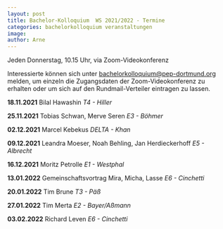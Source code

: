 ```yaml
---
layout: post
title: Bachelor-Kolloquium  WS 2021/2022 - Termine
categories: bachelorkolloquium veranstaltungen
image:
author: Arne
---
```

Jeden Donnerstag, 10.15 Uhr, via Zoom-Videokonferenz

Interessierte können sich unter bachelorkolloquium@pep-dortmund.org melden,
um einzeln die Zugangsdaten der Zoom-Videokonferenz zu erhalten oder 
um sich auf den Rundmail-Verteiler eintragen zu lassen. 


**18.11.2021** 	Bilal Hawashin
*T4 - Hiller*

**25.11.2021** 	Tobias Schwan, Merve Seren 
*E3 - Böhmer*

**02.12.2021** 	Marcel Kebekus 
*DELTA - Khan*

**09.12.2021** 	Leandra Moeser, Noah Behling, Jan Herdieckerhoff
*E5 - Albrecht*

**16.12.2021** 	Moritz Petrolle 
*E1 - Westphal*

**13.01.2022** 	Gemeinschaftsvortrag Mira, Micha, Lasse
*E6 - Cinchetti*

**20.01.2022** 	Tim Brune
*T3 - Päß*

**27.01.2022** 	Tim Merta 
*E2 - Bayer/Aßmann*

**03.02.2022** 	Richard Leven 
*E6 - Cinchetti*
